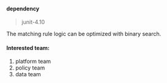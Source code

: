 #### dependency

> junit-4.10

The matching rule logic can be optimized with binary search.

#### Interested team:
1. platform team
2. policy team
3. data team

